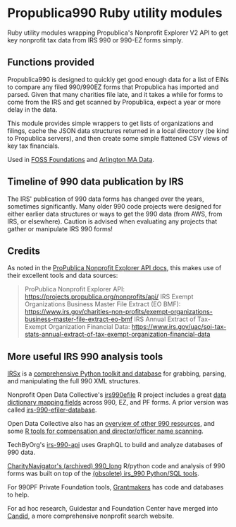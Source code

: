 # Propublica990 Ruby utility modules

Ruby utility modules wrapping Propublica's Nonprofit Explorer V2 API to get key nonprofit tax data from IRS 990 or 990-EZ forms simply.

## Functions provided

Propublica990 is designed to quickly get good enough data for a list of EINs to compare any filed 990/990EZ forms that Propublica has imported and parsed.  Given that many charities file late, and it takes a while for forms to come from the IRS and get scanned by Propublica, expect a year or more delay in the data.

This module provides simple wrappers to get lists of organizations and filings, cache the JSON data structures returned in a local directory (be kind to Propublica servers), and then create some simple flattened CSV views of key tax financials.

Used in [FOSS Foundations](https://github.com/Punderthings/fossfoundation) and [Arlington MA Data](https://github.com/ArlingtonMA/arlingtonma.info/).

## Timeline of 990 data publication by IRS

The IRS' publication of 990 data forms has changed over the years, sometimes significantly.  Many older 990 code projects were designed for either earlier data structures or ways to get the 990 data (from AWS, from IRS, or elsewhere).  Caution is advised when evaluating any projects that gather or manipulate IRS 990 forms!

## Credits

As noted in the [ProPublica Nonprofit Explorer API docs](https://www.propublica.org/datastore/api/nonprofit-explorer-api), this makes use of their excellent tools and data sources:

> ProPublica Nonprofit Explorer API: https://projects.propublica.org/nonprofits/api/
> IRS Exempt Organizations Business Master File Extract (EO BMF): https://www.irs.gov/charities-non-profits/exempt-organizations-business-master-file-extract-eo-bmf
> IRS Annual Extract of Tax-Exempt Organization Financial Data: https://www.irs.gov/uac/soi-tax-stats-annual-extract-of-tax-exempt-organization-financial-data

## More useful IRS 990 analysis tools

[IRSx](http://www.irsx.info/) is a [comprehensive Python toolkit and database](https://github.com/jsfenfen/990-xml-reader/) for grabbing, parsing, and manipulating the full 990 XML structures.

Nonprofit Open Data Collective's [irs990efile](https://github.com/Nonprofit-Open-Data-Collective/irs990efile) R project includes a great [data dictionary mapping fields](https://nonprofit-open-data-collective.github.io/irs990efile/data-dictionary/data-dictionary.html) across 990, EZ, and PF forms. A prior version was called [irs-990-efiler-database](https://github.com/Nonprofit-Open-Data-Collective/irs-990-efiler-database).

Open Data Collective also has an [overview of other 990 resources](https://github.com/Nonprofit-Open-Data-Collective/irs-990-data-issue-tracker), and some [R tools for compensation and director/officer name scanning](https://github.com/Nonprofit-Open-Data-Collective/irs-990-compensation-data).

TechByOrg's [irs-990-api](https://github.com/techbyorg/irs-990-api) uses GraphQL to build and analyze databases of 990 data.

[CharityNavigator's (archived) 990_long](https://github.com/CharityNavigator/990_long) R/python code and analysis of 990 forms was built on top of the [(obsolete) irs_990 Python/SQL tools](https://github.com/CharityNavigator/irs990).

For 990PF Private Foundation tools, [Grantmakers](https://www.grantmakers.io/) has code and databases to help.

For ad hoc research, Guidestar and Foundation Center have merged into [Candid](https://beta.candid.org/), a more comprehensive nonprofit search website.
